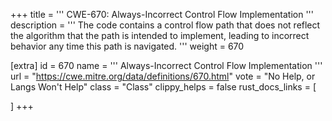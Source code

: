 +++
title = '''
CWE-670: Always-Incorrect Control Flow Implementation
'''
description	= '''
The code contains a control flow path that does not reflect the algorithm that the path is intended to implement, leading to incorrect behavior any time this path is navigated.
'''
weight = 670

[extra]
id = 670
name = '''
Always-Incorrect Control Flow Implementation
'''
url = "https://cwe.mitre.org/data/definitions/670.html"
vote = "No Help, or Langs Won't Help"
class = "Class"
clippy_helps = false
rust_docs_links = [
	
]
+++
